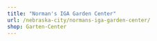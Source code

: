 ```yaml
---
title: "Norman's IGA Garden Center"
url: /nebraska-city/normans-iga-garden-center/
shop: Garten-Center
---
```

